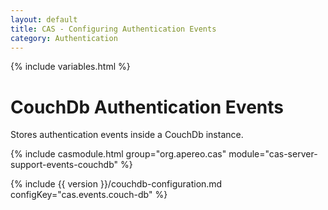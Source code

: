 ```yaml
---
layout: default
title: CAS - Configuring Authentication Events
category: Authentication
---
```

{% include variables.html %}

# CouchDb Authentication Events

Stores authentication events inside a CouchDb instance.

{% include casmodule.html group="org.apereo.cas" module="cas-server-support-events-couchdb" %}

{% include {{ version }}/couchdb-configuration.md configKey="cas.events.couch-db" %}
